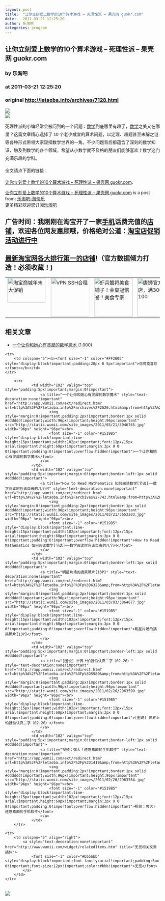 ```yaml
---
layout: post
title:  "让你立刻爱上数学的10个算术游戏 – 死理性派 – 果壳网 guokr.com"
date:   2011-03-21 12:25:20
author: 乐淘吧
categories: program
---
```


## 让你立刻爱上数学的10个算术游戏 – 死理性派 – 果壳网 guokr.com
### by 乐淘吧
### at 2011-03-21 12:25:20
### original <http://letaoba.info/archives/7128.html>

<p><a href="http://feedads.g.doubleclick.net/~a/ciibZ42w5otUnlEBWoyAZ4oqK-w/0/da"><img src="http://feedads.g.doubleclick.net/~a/ciibZ42w5otUnlEBWoyAZ4oqK-w/0/di" border="0" ismap></a><br>
<a href="http://feedads.g.doubleclick.net/~a/ciibZ42w5otUnlEBWoyAZ4oqK-w/1/da"><img src="http://feedads.g.doubleclick.net/~a/ciibZ42w5otUnlEBWoyAZ4oqK-w/1/di" border="0" ismap></a></p><p><span style="font-size:14px;line-height:26px;font-family:Arial,sans-serif">死理性派的小编经常会被问到的一个问题：<span><a href="http://letaoba.info/tag/%e6%95%b0%e5%ad%a6" title="查看 数学 的全部文章">数学</a></span>到底哪里有趣了，<span><a href="http://letaoba.info/tag/%e6%95%b0%e5%ad%a6" title="查看 数学 的全部文章">数学</a></span>之美又在哪里？这篇文章精心选择了 10 个老少咸宜的算术问题，以定理、趣题甚至未解之谜等各种形式带领大家窥探数学世界的一角。不少问题背后都蕴含了深刻的数学知识，触及到数学的各个领域。希望从小数学就不及格的朋友们能够喜欢上数学这门充满乐趣的学科。</span></p>
<p><span style="font-size:14px;line-height:26px;font-family:Arial,sans-serif">全文请点下面的链接：</span></p>
<p><a href="http://www.guokr.com/article/7269/">让你立刻爱上数学的10个算术游戏 – 死理性派 – 果壳网 guokr.com</a>.</p>
<p><a href="http://letaoba.info/archives/7128.html">让你立刻爱上数学的10个算术游戏 – 死理性派 – 果壳网 guokr.com</a> is a post from: <a href="http://letaoba.info">乐淘吧-淘快乐</a>
<br>
更多精彩欢迎您订阅<a href="http://feeds2.feedburner.com/blogspot/CRBRG">乐淘吧</a>
<br>
<h2>广告时间：我刚刚在淘宝开了一家<span><a href="http://s.click.taobao.com/t_3?&amp;p=mm_14340546_0_0&amp;n=23&amp;l=http%3A%2F%2Fs8.taobao.com%2Fbrowse%2F1512%2Fn-g%2Czlllx6q----------------40--commend-0-1%2C2-1512.htm%3Fpid%3Dmm_14340546_0_0" title="手机" rel="nofollow">手机</a></span>话费充值的<span><a href="http://www.taobao.com/go/chn/tbk_channel/huangguan.php?pid=mm_14340546_0_0&amp;eventid=101858" title="店铺" rel="nofollow">店铺</a></span>，欢迎各位网友惠顾哦，价格绝对公道：<a href="http://letaoba.info/archives/6847.html">淘宝店促销活动进行中</a></h2>
<a href="http://letaoba.info/archives/589.html"><h2>最新淘宝网各大排行第一的<span><a href="http://www.taobao.com/go/chn/tbk_channel/huangguan.php?pid=mm_14340546_0_0&amp;eventid=101858" title="店铺" rel="nofollow">店铺</a></span>!（官方数据倾力打造！必须收藏！)</h2></a>
<table border="0" width="100%" cellpadding="1">
<tr>
<td width="20%" valign="top">
<a href="http://www.tmall.com/go/chn/tbk_channel/tmall_new.php?pid=mm_14340546_0_0&amp;eventid=101334" title="淘宝商城年末大促销"><img src="http://letaoba.info/wp-content/uploads/2010/12/%E6%B7%98%E5%AE%9D%E5%95%86%E5%9F%8E%E9%A2%91%E9%81%93.jpg" width="125" height="80" alt="淘宝商城年末大促销"></a>
</td>
<td width="20%" valign="top">
<a href="http://letaoba.info/2010/12/2687.html"><img src="http://letaoba.info/wp-content/uploads/2010/12/hellohost.jpg" alt="VPN SSH合租" width="125" height="125"></a>
</td>
<td width="20%" valign="top">
<a href="http://s.click.taobao.com/t_8?e=7HZ5x%2BOzcdBMD5G1VHST5mVxhg%3D%3D&amp;p=mm_14340546_0_0" title="虾兵蟹将美食铺子！金皇冠信誉！美食专家"><img src="http://letaoba.info/wp-content/uploads/2010/11/%E8%99%BE%E5%85%B5%E8%9F%B9%E5%B0%86.gif" width="125" height="125" alt="虾兵蟹将美食铺子！金皇冠信誉！美食专家"></a>
</td>
<td width="20%" valign="top">
<a href="http://s.click.taobao.com/t_8?e=7HZ5x%2BOzdZw3MJ5XNVaeYMVpGMI%3D&amp;p=mm_14340546_0_0" title="唐狮官方旗舰店，满300立减100"><img src="http://letaoba.info/wp-content/uploads/2010/12/%E5%94%90%E7%8B%AE.jpg" width="125" height="125" alt="唐狮官方旗舰店，满300立减100"></a>
</td>
<td width="20%" valign="top">
<a href="http://s.click.taobao.com/t_8?e=7HZ5x%2BOzdslMRXvXtSOvt%2BklOLo%3D&amp;p=mm_14340546_0_0" title="韩都衣舍旗舰店"><img src="http://letaoba.info/wp-content/uploads/2010/12/%E9%9F%A9%E9%83%BD%E8%A1%A3%E8%88%8D.gif" width="125" height="125" alt="韩都衣舍旗舰店"></a>
</td>
</tr>
</table></p>
<div><h2>相关文章</h2><ul><li><a href="http://letaoba.info/archives/2520.html">一个让你和她心有灵犀的数学魔术 </a> (1.000)</li></ul></div><table cellspacing="0" cellpadding="3" border="0" style="clear:both">
    
    <tr>
        <td colspan="5"><b><font size="-1" color="#FF2605" style="display:block!important;padding:20px 0 5px!important">你可能喜欢</font></b></td>
    </tr>
    
        <tr>
                <td width="102" valign="top" style="padding:5px!important;margin:0!important">
                    <a title="一个让你和她心有灵犀的数学魔术" style="text-decoration:none!important" href="http://app.wumii.com/ext/redirect.htm?url=http%3A%2F%2Fletaoba.info%2Farchives%2F2520.html&amp;from=http%3A%2F%2Fletaoba.info%2Farchives%2F7128.html">
                        <img style="margin:0!important;padding:2px!important;border:1px solid #dddddd!important;width:96px!important;height:96px!important" src="http://static.wumii.com/site_images/2011/03/21/3946765.jpg" width="96px" height="96px"><br>
                        <font size="-1" color="#1519B5" style="display:block!important;line-height:15px!important;width:102px!important;font:12px/15px arial!important;height:60px!important;margin:3px 0 0 0!important;padding:0!important;overflow:hidden!important">一个让你和她心有灵犀的数学魔术</font>
                    </a>
                </td>
                <td width="102" valign="top" style="padding:5px!important;margin:0!important;border-left:1px solid #dddddd!important">
                    <a title="How to Read Mathematics 如何阅读数学[节选]——数学阅读时应该自省的几个问" style="text-decoration:none!important" href="http://app.wumii.com/ext/redirect.htm?url=http%3A%2F%2Fletaoba.info%2Farchives%2F743.html&amp;from=http%3A%2F%2Fletaoba.info%2Farchives%2F7128.html">
                        <img style="margin:0!important;padding:2px!important;border:1px solid #dddddd!important;width:96px!important;height:96px!important" src="http://static.wumii.com/site_images/2011/03/21/3653203.jpg" width="96px" height="96px"><br>
                        <font size="-1" color="#1519B5" style="display:block!important;line-height:15px!important;width:102px!important;font:12px/15px arial!important;height:60px!important;margin:3px 0 0 0!important;padding:0!important;overflow:hidden!important">How to Read Mathematics 如何阅读数学[节选]——数学阅读时应该自省的几个问</font>
                    </a>
                </td>
                <td width="102" valign="top" style="padding:5px!important;margin:0!important;border-left:1px solid #dddddd!important">
                    <a title="明星片场的搞笑照片[13P]" style="text-decoration:none!important" href="http://app.wumii.com/ext/redirect.htm?url=http%3A%2F%2Fletaoba.info%2F%3Fp%3D6323&amp;from=http%3A%2F%2Fletaoba.info%2Farchives%2F7128.html">
                        <img style="margin:0!important;padding:2px!important;border:1px solid #dddddd!important;width:96px!important;height:96px!important" src="http://static.wumii.com/site_images/2011/03/03/3064677.jpg" width="96px" height="96px"><br>
                        <font size="-1" color="#1519B5" style="display:block!important;line-height:15px!important;width:102px!important;font:12px/15px arial!important;height:60px!important;margin:3px 0 0 0!important;padding:0!important;overflow:hidden!important">明星片场的搞笑照片[13P]</font>
                    </a>
                </td>
                <td width="102" valign="top" style="padding:5px!important;margin:0!important;border-left:1px solid #dddddd!important">
                    <a title="[图说] 世界上怕就怕认真二字（02.26）" style="text-decoration:none!important" href="http://app.wumii.com/ext/redirect.htm?url=http%3A%2F%2Fletaoba.info%2F%3Fp%3D5980&amp;from=http%3A%2F%2Fletaoba.info%2Farchives%2F7128.html">
                        <img style="margin:0!important;padding:2px!important;border:1px solid #dddddd!important;width:96px!important;height:96px!important" src="http://static.wumii.com/site_images/2011/02/26/2963599.jpg" width="96px" height="96px"><br>
                        <font size="-1" color="#1519B5" style="display:block!important;line-height:15px!important;width:102px!important;font:12px/15px arial!important;height:60px!important;margin:3px 0 0 0!important;padding:0!important;overflow:hidden!important">[图说] 世界上怕就怕认真二字（02.26）</font>
                    </a>
                </td>
                <td width="102" valign="top" style="padding:5px!important;margin:0!important;border-left:1px solid #dddddd!important">
                    <a title="视频：强大！还原素颜的手机软件" style="text-decoration:none!important" href="http://app.wumii.com/ext/redirect.htm?url=http%3A%2F%2Fletaoba.info%2F%3Fp%3D1419&amp;from=http%3A%2F%2Fletaoba.info%2Farchives%2F7128.html">
                        <img style="margin:0!important;padding:2px!important;border:1px solid #dddddd!important;width:96px!important;height:96px!important" src="http://static.wumii.com/site_images/2011/02/26/2963584.jpg" width="96px" height="96px"><br>
                        <font size="-1" color="#1519B5" style="display:block!important;line-height:15px!important;width:102px!important;font:12px/15px arial!important;height:60px!important;margin:3px 0 0 0!important;padding:0!important;overflow:hidden!important">视频：强大！还原素颜的手机软件</font>
                    </a>
                </td>
        </tr>
    
    <tr>
        <td colspan="5" align="right">
            <a style="text-decoration:none!important" href="http://www.wumii.com/widget/relatedItems.htm" title="无觅相关文章插件">
                <font size="-1" color="#bbbbbb" style="display:block!important;font-family:arial!important;padding:5px 0!important;font-size:12px!important;color:#bbb!important">无觅</font>
            </a>
        </td>
    </tr>
</table><div>
<a href="http://feeds.feedburner.com/~ff/blogspot/CRBRG?a=esy9gM4ybPo:IJ6npBABmZE:yIl2AUoC8zA"><img src="http://feeds.feedburner.com/~ff/blogspot/CRBRG?d=yIl2AUoC8zA" border="0"></a>
</div><img src="http://feeds.feedburner.com/~r/blogspot/CRBRG/~4/esy9gM4ybPo" height="1" width="1">